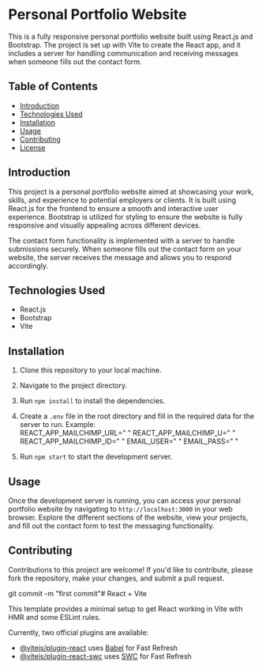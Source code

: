 # Personal Portfolio Website

This is a fully responsive personal portfolio website built using React.js and Bootstrap. The project is set up with Vite to create the React app, and it includes a server for handling communication and receiving messages when someone fills out the contact form.

## Table of Contents

- [Introduction](#introduction)
- [Technologies Used](#technologies-used)
- [Installation](#installation)
- [Usage](#usage)
- [Contributing](#contributing)
- [License](#license)

## Introduction

This project is a personal portfolio website aimed at showcasing your work, skills, and experience to potential employers or clients. It is built using React.js for the frontend to ensure a smooth and interactive user experience. Bootstrap is utilized for styling to ensure the website is fully responsive and visually appealing across different devices.

The contact form functionality is implemented with a server to handle submissions securely. When someone fills out the contact form on your website, the server receives the message and allows you to respond accordingly.

## Technologies Used

- React.js
- Bootstrap
- Vite

## Installation

1. Clone this repository to your local machine.
2. Navigate to the project directory.
3. Run `npm install` to install the dependencies.
4. Create a `.env` file in the root directory and fill in the required data for the server to run. Example:      
    REACT_APP_MAILCHIMP_URL=" "
    REACT_APP_MAILCHIMP_U=" "
    REACT_APP_MAILCHIMP_ID=" "
    EMAIL_USER=" "
    EMAIL_PASS=" "

5. Run `npm start` to start the development server.

## Usage

Once the development server is running, you can access your personal portfolio website by navigating to `http://localhost:3000` in your web browser. Explore the different sections of the website, view your projects, and fill out the contact form to test the messaging functionality.

## Contributing

Contributions to this project are welcome! If you'd like to contribute, please fork the repository, make your changes, and submit a pull request.




git commit -m "first commit"# React + Vite

This template provides a minimal setup to get React working in Vite with HMR and some ESLint rules.

Currently, two official plugins are available:

- [@vitejs/plugin-react](https://github.com/vitejs/vite-plugin-react/blob/main/packages/plugin-react/README.md) uses [Babel](https://babeljs.io/) for Fast Refresh
- [@vitejs/plugin-react-swc](https://github.com/vitejs/vite-plugin-react-swc) uses [SWC](https://swc.rs/) for Fast Refresh
